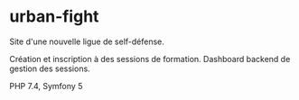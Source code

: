 # urban-fight
Site d'une nouvelle ligue de self-défense.

Création et inscription à des sessions de formation.
Dashboard backend de gestion des sessions.

PHP 7.4, Symfony 5
